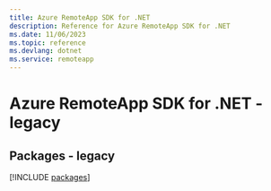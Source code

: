 ```yaml
---
title: Azure RemoteApp SDK for .NET
description: Reference for Azure RemoteApp SDK for .NET
ms.date: 11/06/2023
ms.topic: reference
ms.devlang: dotnet
ms.service: remoteapp
---
```

# Azure RemoteApp SDK for .NET - legacy
## Packages - legacy
[!INCLUDE [packages](remoteapp-index.md)]